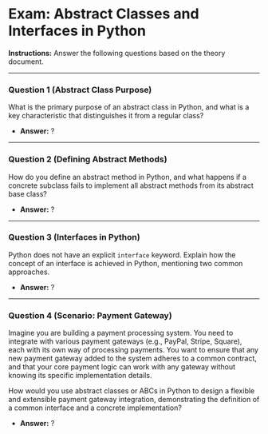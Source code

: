 # Exam: Abstract Classes and Interfaces in Python

**Instructions:** Answer the following questions based on the theory document.

---

### Question 1 (Abstract Class Purpose)

What is the primary purpose of an abstract class in Python, and what is a key characteristic that distinguishes it from a regular class?

-   **Answer:** ?

---

### Question 2 (Defining Abstract Methods)

How do you define an abstract method in Python, and what happens if a concrete subclass fails to implement all abstract methods from its abstract base class?

-   **Answer:** ?

---

### Question 3 (Interfaces in Python)

Python does not have an explicit `interface` keyword. Explain how the concept of an interface is achieved in Python, mentioning two common approaches.

-   **Answer:** ?

---

### Question 4 (Scenario: Payment Gateway)

Imagine you are building a payment processing system. You need to integrate with various payment gateways (e.g., PayPal, Stripe, Square), each with its own way of processing payments. You want to ensure that any new payment gateway added to the system adheres to a common contract, and that your core payment logic can work with any gateway without knowing its specific implementation details.

How would you use abstract classes or ABCs in Python to design a flexible and extensible payment gateway integration, demonstrating the definition of a common interface and a concrete implementation?

-   **Answer:** ?
